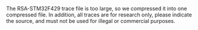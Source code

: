 The RSA-STM32F429 trace file is too large, so we compressed it into one compressed file. In addition, all traces are for research only, please indicate the source, and must not be used for illegal or commercial purposes.
